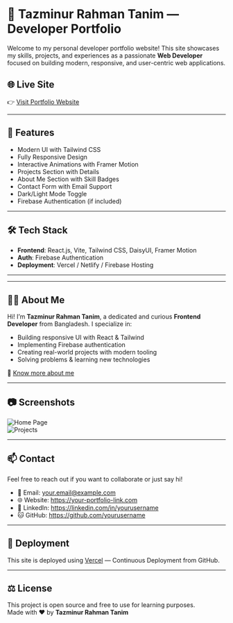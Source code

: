 # 💼 Tazminur Rahman Tanim — Developer Portfolio

Welcome to my personal developer portfolio website! This site showcases my skills, projects, and experiences as a passionate **Web Developer** focused on building modern, responsive, and user-centric web applications.

## 🌐 Live Site

👉 [Visit Portfolio Website](https://your-portfolio-link.com)

---

## 📌 Features

- Modern UI with Tailwind CSS
- Fully Responsive Design
- Interactive Animations with Framer Motion
- Projects Section with Details
- About Me Section with Skill Badges
- Contact Form with Email Support
- Dark/Light Mode Toggle
- Firebase Authentication (if included)

---

## 🛠️ Tech Stack

- **Frontend**: React.js, Vite, Tailwind CSS, DaisyUI, Framer Motion  
- **Auth**: Firebase Authentication  
- **Deployment**: Vercel / Netlify / Firebase Hosting

---

---

## 🙋‍♂️ About Me

Hi! I’m **Tazminur Rahman Tanim**, a dedicated and curious **Frontend Developer** from Bangladesh. I specialize in:

- Building responsive UI with React & Tailwind  
- Implementing Firebase authentication  
- Creating real-world projects with modern tooling  
- Solving problems & learning new technologies

🔗 [Know more about me](https://your-portfolio-link.com/about)

---

## 📷 Screenshots

![Home Page](./public/screenshots/home.png)  
![Projects](./public/screenshots/projects.png)

---

## 📫 Contact

Feel free to reach out if you want to collaborate or just say hi!

- 📧 Email: your.email@example.com  
- 🌐 Website: https://your-portfolio-link.com  
- 🔗 LinkedIn: https://linkedin.com/in/yourusername  
- 🐱 GitHub: https://github.com/yourusername  

---

## 🚀 Deployment

This site is deployed using [Vercel](https://vercel.com/) — Continuous Deployment from GitHub.

---

## ⚖️ License

This project is open source and free to use for learning purposes.  
Made with ❤️ by **Tazminur Rahman Tanim**


